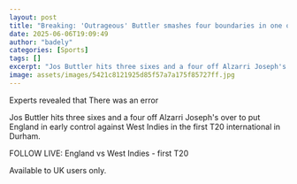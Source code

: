 ```yaml
---
layout: post
title: "Breaking: 'Outrageous' Buttler smashes four boundaries in one over"
date: 2025-06-06T19:09:49
author: "badely"
categories: [Sports]
tags: []
excerpt: "Jos Buttler hits three sixes and a four off Alzarri Joseph's over to put England in early control against West Indies in the first T20 international i"
image: assets/images/5421c8121925d85f57a7a175f85727ff.jpg
---
```


Experts revealed that There was an error

Jos Buttler hits three sixes and a four off Alzarri Joseph's over to put England in early control against West Indies in the first T20 international in Durham. 

FOLLOW LIVE: England vs West Indies - first T20

Available to UK users only.

